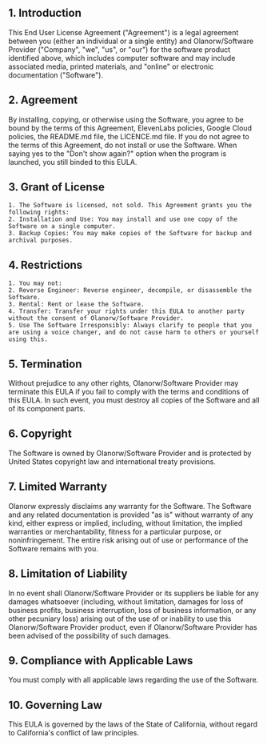 ## 1. Introduction
This End User License Agreement ("Agreement") is a legal agreement between you (either an individual or a single entity) and Olanorw/Software Provider ("Company", "we", "us", or "our") for the software product identified above, which includes computer software and may include associated media, printed materials, and "online" or electronic documentation ("Software").

## 2. Agreement
By installing, copying, or otherwise using the Software, you agree to be bound by the terms of this Agreement, ElevenLabs policies, Google Cloud policies, the README.md file, the LICENCE.md file. If you do not agree to the terms of this Agreement, do not install or use the Software. When saying yes to the "Don't show again?" option when the program is launched, you still binded to this EULA.

## 3. Grant of License
    1. The Software is licensed, not sold. This Agreement grants you the following rights:
    2. Installation and Use: You may install and use one copy of the Software on a single computer.
    3. Backup Copies: You may make copies of the Software for backup and archival purposes.

## 4. Restrictions
    1. You may not:
    2. Reverse Engineer: Reverse engineer, decompile, or disassemble the Software.
    3. Rental: Rent or lease the Software.
    4. Transfer: Transfer your rights under this EULA to another party without the consent of Olanorw/Software Provider.
    5. Use The Software Irresponsibly: Always clarify to people that you are using a voice changer, and do not cause harm to others or yourself using this.

## 5. Termination
Without prejudice to any other rights, Olanorw/Software Provider may terminate this EULA if you fail to comply with the terms and conditions of this EULA. In such event, you must destroy all copies of the Software and all of its component parts.

## 6. Copyright
The Software is owned by Olanorw/Software Provider and is protected by United States copyright law and international treaty provisions.

## 7. Limited Warranty
Olanorw expressly disclaims any warranty for the Software. The Software and any related documentation is provided "as is" without warranty of any kind, either express or implied, including, without limitation, the implied warranties or merchantability, fitness for a particular purpose, or noninfringement. The entire risk arising out of use or performance of the Software remains with you.

## 8. Limitation of Liability
In no event shall Olanorw/Software Provider or its suppliers be liable for any damages whatsoever (including, without limitation, damages for loss of business profits, business interruption, loss of business information, or any other pecuniary loss) arising out of the use of or inability to use this Olanorw/Software Provider product, even if Olanorw/Software Provider has been advised of the possibility of such damages.

## 9. Compliance with Applicable Laws
You must comply with all applicable laws regarding the use of the Software.

## 10. Governing Law
This EULA is governed by the laws of the State of California, without regard to California's conflict of law principles.